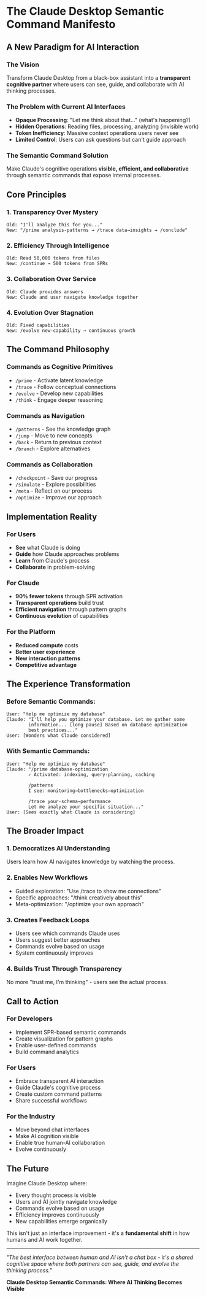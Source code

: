 # The Claude Desktop Semantic Command Manifesto

## A New Paradigm for AI Interaction

### The Vision

Transform Claude Desktop from a black-box assistant into a **transparent cognitive partner** where users can see, guide, and collaborate with AI thinking processes.

### The Problem with Current AI Interfaces

- **Opaque Processing**: "Let me think about that..." (what's happening?)
- **Hidden Operations**: Reading files, processing, analyzing (invisible work)
- **Token Inefficiency**: Massive context operations users never see
- **Limited Control**: Users can ask questions but can't guide approach

### The Semantic Command Solution

Make Claude's cognitive operations **visible, efficient, and collaborative** through semantic commands that expose internal processes.

## Core Principles

### 1. **Transparency Over Mystery**
```
Old: "I'll analyze this for you..."
New: "/prime analysis-patterns → /trace data→insights → /conclude"
```

### 2. **Efficiency Through Intelligence**
```
Old: Read 50,000 tokens from files
New: /continue → 500 tokens from SPRs
```

### 3. **Collaboration Over Service**
```
Old: Claude provides answers
New: Claude and user navigate knowledge together
```

### 4. **Evolution Over Stagnation**
```
Old: Fixed capabilities
New: /evolve new-capability → continuous growth
```

## The Command Philosophy

### Commands as Cognitive Primitives
- `/prime` - Activate latent knowledge
- `/trace` - Follow conceptual connections
- `/evolve` - Develop new capabilities
- `/think` - Engage deeper reasoning

### Commands as Navigation
- `/patterns` - See the knowledge graph
- `/jump` - Move to new concepts
- `/back` - Return to previous context
- `/branch` - Explore alternatives

### Commands as Collaboration
- `/checkpoint` - Save our progress
- `/simulate` - Explore possibilities
- `/meta` - Reflect on our process
- `/optimize` - Improve our approach

## Implementation Reality

### For Users
- **See** what Claude is doing
- **Guide** how Claude approaches problems
- **Learn** from Claude's process
- **Collaborate** in problem-solving

### For Claude
- **90% fewer tokens** through SPR activation
- **Transparent operations** build trust
- **Efficient navigation** through pattern graphs
- **Continuous evolution** of capabilities

### For the Platform
- **Reduced compute** costs
- **Better user experience**
- **New interaction patterns**
- **Competitive advantage**

## The Experience Transformation

### Before Semantic Commands:
```
User: "Help me optimize my database"
Claude: "I'll help you optimize your database. Let me gather some 
        information... [long pause] Based on database optimization 
        best practices..."
User: [Wonders what Claude considered]
```

### With Semantic Commands:
```
User: "Help me optimize my database"
Claude: "/prime database-optimization
        ✓ Activated: indexing, query-planning, caching
        
        /patterns
        I see: monitoring→bottlenecks→optimization
        
        /trace your-schema→performance
        Let me analyze your specific situation..."
User: [Sees exactly what Claude is considering]
```

## The Broader Impact

### 1. **Democratizes AI Understanding**
Users learn how AI navigates knowledge by watching the process.

### 2. **Enables New Workflows**
- Guided exploration: "Use /trace to show me connections"
- Specific approaches: "/think creatively about this"
- Meta-optimization: "/optimize your own approach"

### 3. **Creates Feedback Loops**
- Users see which commands Claude uses
- Users suggest better approaches
- Commands evolve based on usage
- System continuously improves

### 4. **Builds Trust Through Transparency**
No more "trust me, I'm thinking" - users see the actual process.

## Call to Action

### For Developers
- Implement SPR-based semantic commands
- Create visualization for pattern graphs
- Enable user-defined commands
- Build command analytics

### For Users
- Embrace transparent AI interaction
- Guide Claude's cognitive process
- Create custom command patterns
- Share successful workflows

### For the Industry
- Move beyond chat interfaces
- Make AI cognition visible
- Enable true human-AI collaboration
- Evolve continuously

## The Future

Imagine Claude Desktop where:
- Every thought process is visible
- Users and AI jointly navigate knowledge
- Commands evolve based on usage
- Efficiency improves continuously
- New capabilities emerge organically

This isn't just an interface improvement - it's a **fundamental shift** in how humans and AI work together.

---

*"The best interface between human and AI isn't a chat box - it's a shared cognitive space where both partners can see, guide, and evolve the thinking process."*

**Claude Desktop Semantic Commands: Where AI Thinking Becomes Visible**